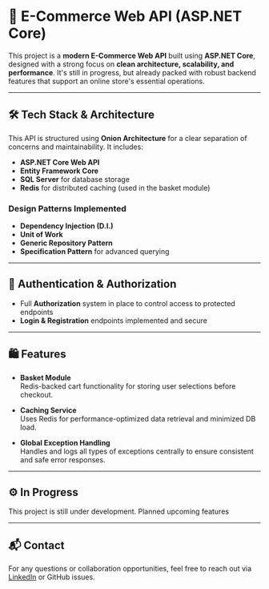 # 🛒 E-Commerce Web API (ASP.NET Core)

This project is a **modern E-Commerce Web API** built using **ASP.NET Core**, designed with a strong focus on **clean architecture, scalability, and performance**. It's still in progress, but already packed with robust backend features that support an online store's essential operations.

---

## 🛠️ Tech Stack & Architecture

This API is structured using **Onion Architecture** for a clear separation of concerns and maintainability. It includes:

- **ASP.NET Core Web API**  
- **Entity Framework Core**  
- **SQL Server** for database storage  
- **Redis** for distributed caching (used in the basket module)  

### Design Patterns Implemented

- **Dependency Injection (D.I.)**  
- **Unit of Work**  
- **Generic Repository Pattern**  
- **Specification Pattern** for advanced querying  

---

## 🔐 Authentication & Authorization

- Full **Authorization** system in place to control access to protected endpoints  
- **Login & Registration** endpoints implemented and secure  

---

## 🛍️ Features

- **Basket Module**  
  Redis-backed cart functionality for storing user selections before checkout.

- **Caching Service**  
  Uses Redis for performance-optimized data retrieval and minimized DB load.

- **Global Exception Handling**  
  Handles and logs all types of exceptions centrally to ensure consistent and safe error responses.

---

## ⚙️ In Progress

This project is still under development. Planned upcoming features  

---

## 📬 Contact

For any questions or collaboration opportunities, feel free to reach out via [LinkedIn](https://www.linkedin.com/in/abdelazizamr33/) or GitHub issues.
